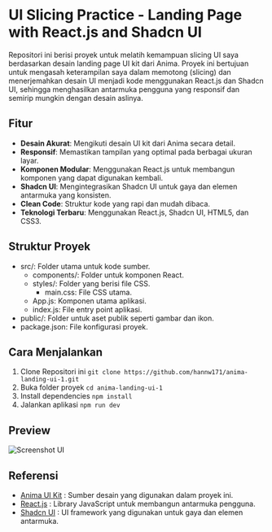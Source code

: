 # UI Slicing Practice - Landing Page with React.js and Shadcn UI

Repositori ini berisi proyek untuk melatih kemampuan slicing UI saya berdasarkan desain landing page UI kit dari Anima. Proyek ini bertujuan untuk mengasah keterampilan saya dalam memotong (slicing) dan menerjemahkan desain UI menjadi kode menggunakan React.js dan Shadcn UI, sehingga menghasilkan antarmuka pengguna yang responsif dan semirip mungkin dengan desain aslinya.

## Fitur

- **Desain Akurat**: Mengikuti desain UI kit dari Anima secara detail.
- **Responsif**: Memastikan tampilan yang optimal pada berbagai ukuran layar.
- **Komponen Modular**: Menggunakan React.js untuk membangun komponen yang dapat digunakan kembali.
- **Shadcn UI**: Mengintegrasikan Shadcn UI untuk gaya dan elemen antarmuka yang konsisten.
- **Clean Code**: Struktur kode yang rapi dan mudah dibaca.
- **Teknologi Terbaru**: Menggunakan React.js, Shadcn UI, HTML5, dan CSS3.

## Struktur Proyek

* src/: Folder utama untuk kode sumber.
    * components/: Folder untuk komponen React.
    * styles/: Folder yang berisi file CSS.
        * main.css: File CSS utama.
    * App.js: Komponen utama aplikasi.
    * index.js: File entry point aplikasi.
* public/: Folder untuk aset publik seperti gambar dan ikon.
* package.json: File konfigurasi proyek.

## Cara Menjalankan
1. Clone Repositori ini
`git clone https://github.com/hannw171/anima-landing-ui-1.git`
2. Buka folder proyek
`cd anima-landing-ui-1`
3. Install dependencies
`npm install`
4. Jalankan aplikasi
`npm run dev`

## Preview
![Screenshot UI](https://drive.google.com/file/d/1DiF7X9I85hlhFPkZYexepOFbQMZ7Pbf6/view)
## Referensi
- [Anima UI Kit](https://www.figma.com/community/file/1207275552106101233/landing-page-ui-kit-fully-customizable-landing-page-ui-kit-export-as-html) : Sumber desain yang digunakan dalam proyek ini.
- [React.js](https://reactjs.org/) : Library JavaScript untuk membangun antarmuka pengguna.
- [Shadcn UI](https://shadcn.dev/) : UI framework yang digunakan untuk gaya dan elemen antarmuka.
